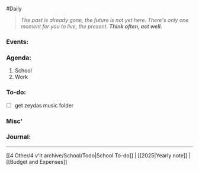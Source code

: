 #Daily
>*The past is already gone, the future is not yet here. There's only one moment for you to live, the present.*
>***Think often, act well.***
### Events:

### Agenda:
1. School
2. Work 
### To-do:
- [ ] get zeydas music folder
### Misc'

### Journal:

---
[[4 Other/4 v'lt archive/School/Todo|School To-do]] | [[2025|Yearly note]] | [[Budget and Expenses]]